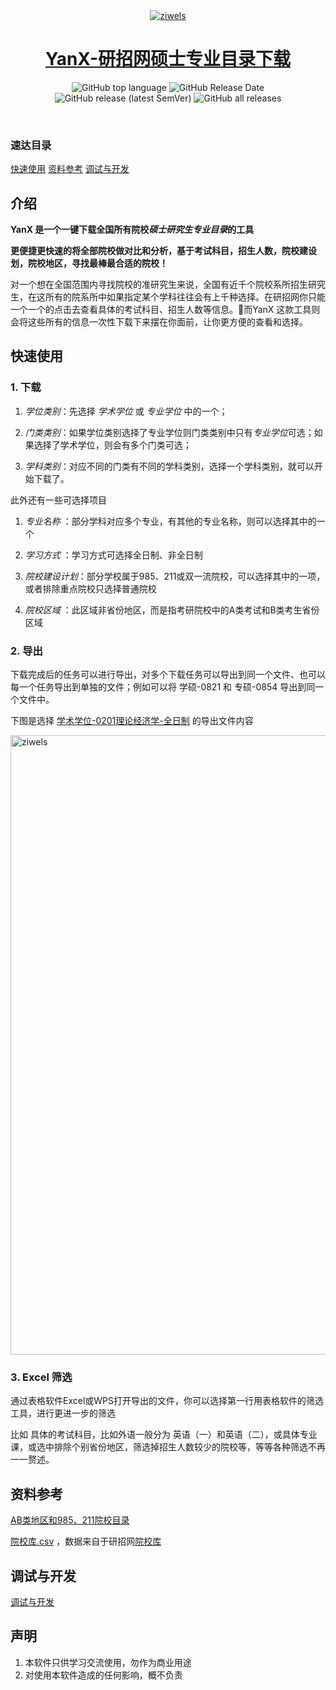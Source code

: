 <div align=center>
<a href='https://github.com/xx025/YanX'>

<img alt="ziwels" src="https://raw.githubusercontent.com/xx025/yanx/pages/docs/img/Snipaste_2022-09-25_20-06-40.png">

<h1>YanX-研招网硕士专业目录下载</h1></a>

 <img alt="GitHub top language" src="https://img.shields.io/github/languages/top/xx025/yanx"> <img alt="GitHub Release Date" src="https://img.shields.io/github/release-date/xx025/yanx"> <img alt="GitHub release (latest SemVer)" src="https://img.shields.io/github/v/release/xx025/yanx"> <img alt="GitHub all releases" id='leastdown' src="https://img.shields.io/github/downloads/xx025/yanx/total">

<br/>



</div>


### 速达目录

[快速使用](#快速使用) [资料参考](#资料参考) [调试与开发](#调试与开发)

## 介绍

**YanX 是一个一键下载全国所有院校*硕士研究生专业目录*的工具**

**更便捷更快速的将全部院校做对比和分析，基于考试科目，招生人数，院校建设划，院校地区，寻找最棒最合适的院校！**

对一个想在全国范围内寻找院校的准研究生来说，全国有近千个院校系所招生研究生，在这所有的院系所中如果指定某个学科往往会有上千种选择。在研招网你只能一个一个的点击去查看具体的考试科目、招生人数等信息。🎉而YanX 这款工具则会将这些所有的信息一次性下载下来摆在你面前，让你更方便的查看和选择。


## 快速使用

### 1. 下载

1. *学位类别*：先选择 *学术学位* 或 *专业学位* 中的一个；

2. *门类类别*：如果学位类别选择了专业学位则门类类别中只有*专业学位*可选；如果选择了学术学位，则会有多个门类可选；


3. *学科类别*：对应不同的门类有不同的学科类别，选择一个学科类别，就可以开始下载了。

此外还有一些可选择项目

1. *专业名称* ：部分学科对应多个专业，有其他的专业名称，则可以选择其中的一个

2. *学习方式* ：学习方式可选择全日制、非全日制

3. *院校建设计划*：部分学校属于985、211或双一流院校，可以选择其中的一项，或者排除重点院校只选择普通院校

4. *院校区域* ：此区域非省份地区，而是指考研院校中的A类考试和B类考生省份区域

###  2. 导出

下载完成后的任务可以进行导出，对多个下载任务可以导出到同一个文件、也可以每一个任务导出到单独的文件；例如可以将 学硕-0821 和 专硕-0854 导出到同一个文件中。

下图是选择 [学术学位-0201理论经济学-全日制](https://github.com/xx025/YanX/blob/pages/docs/%E5%AD%A6%E6%9C%AF%E5%AD%A6%E4%BD%8D-0201%E7%90%86%E8%AE%BA%E7%BB%8F%E6%B5%8E%E5%AD%A6-%E5%85%A8%E6%97%A5%E5%88%B6-2022-09-16-8.csv) 的导出文件内容

<img width="991" alt="ziwels" src="https://user-images.githubusercontent.com/71559822/190682008-956b4598-4191-4263-9dbe-f84e8442139a.png">


### 3. Excel 筛选

通过表格软件Excel或WPS打开导出的文件，你可以选择第一行用表格软件的筛选工具，进行更进一步的筛选

比如 具体的考试科目，比如外语一般分为 英语（一）和英语（二），或具体专业课，或选中排除个别省份地区，筛选掉招生人数较少的院校等，等等各种筛选不再一一赘述。



## 资料参考

[AB类地区和985、211院校目录](https://xx025.github.io/YanX/docs/AB类地区和985、211院校目录)

[院校库.csv](https://github.com/xx025/YanX/blob/pages/docs/院校库.csv)
，数据来自于研招网[院校库](https://yz.chsi.com.cn/sch/)

## 调试与开发

[调试与开发](https://github.com/xx025/yanx/blob/pages/docs/%E8%B0%83%E8%AF%95%E4%B8%8E%E5%BC%80%E5%8F%91.md)

## 声明

1. 本软件只供学习交流使用，勿作为商业用途
2. 对使用本软件造成的任何影响，概不负责


